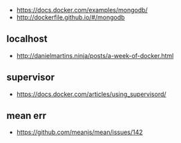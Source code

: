 - https://docs.docker.com/examples/mongodb/
- http://dockerfile.github.io/#/mongodb


localhost
---
- http://danielmartins.ninja/posts/a-week-of-docker.html

supervisor
---
- https://docs.docker.com/articles/using_supervisord/


mean err
----
- https://github.com/meanjs/mean/issues/142
